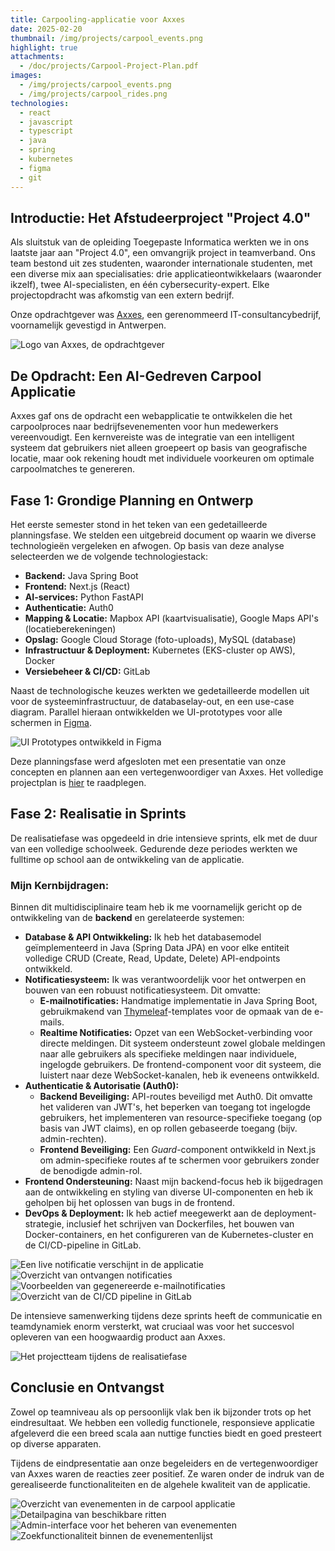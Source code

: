 ```yaml
---
title: Carpooling-applicatie voor Axxes
date: 2025-02-20
thumbnail: /img/projects/carpool_events.png
highlight: true
attachments:
  - /doc/projects/Carpool-Project-Plan.pdf
images:
  - /img/projects/carpool_events.png
  - /img/projects/carpool_rides.png
technologies:
  - react
  - javascript
  - typescript
  - java
  - spring
  - kubernetes
  - figma
  - git
---
```


## Introductie: Het Afstudeerproject "Project 4.0"

Als sluitstuk van de opleiding Toegepaste Informatica werkten we in ons laatste jaar aan "Project 4.0", een omvangrijk project in teamverband. Ons team bestond uit zes studenten, waaronder internationale studenten, met een diverse mix aan specialisaties: drie applicatieontwikkelaars (waaronder ikzelf), twee AI-specialisten, en één cybersecurity-expert. Elke projectopdracht was afkomstig van een extern bedrijf.

Onze opdrachtgever was [Axxes](https://axxes.com/), een gerenommeerd IT-consultancybedrijf, voornamelijk gevestigd in Antwerpen.

![Logo van Axxes, de opdrachtgever](/img/projects/carpool_logo.webp)

## De Opdracht: Een AI-Gedreven Carpool Applicatie

Axxes gaf ons de opdracht een webapplicatie te ontwikkelen die het carpoolproces naar bedrijfsevenementen voor hun medewerkers vereenvoudigt. Een kernvereiste was de integratie van een intelligent systeem dat gebruikers niet alleen groepeert op basis van geografische locatie, maar ook rekening houdt met individuele voorkeuren om optimale carpoolmatches te genereren.

## Fase 1: Grondige Planning en Ontwerp

Het eerste semester stond in het teken van een gedetailleerde planningsfase. We stelden een uitgebreid document op waarin we diverse technologieën vergeleken en afwogen. Op basis van deze analyse selecteerden we de volgende technologiestack:

- **Backend:** Java Spring Boot
- **Frontend:** Next.js (React)
- **AI-services:** Python FastAPI
- **Authenticatie:** Auth0
- **Mapping & Locatie:** Mapbox API (kaartvisualisatie), Google Maps API's (locatieberekeningen)
- **Opslag:** Google Cloud Storage (foto-uploads), MySQL (database)
- **Infrastructuur & Deployment:** Kubernetes (EKS-cluster op AWS), Docker
- **Versiebeheer & CI/CD:** GitLab

Naast de technologische keuzes werkten we gedetailleerde modellen uit voor de systeeminfrastructuur, de databaselay-out, en een use-case diagram. Parallel hieraan ontwikkelden we UI-prototypes voor alle schermen in [Figma](http://figma.com/).

![UI Prototypes ontwikkeld in Figma](/img/projects/carpool_prototypes.png)

Deze planningsfase werd afgesloten met een presentatie van onze concepten en plannen aan een vertegenwoordiger van Axxes. Het volledige projectplan is [hier](/doc/projects/Carpool-Project-Plan.pdf) te raadplegen.

## Fase 2: Realisatie in Sprints

De realisatiefase was opgedeeld in drie intensieve sprints, elk met de duur van een volledige schoolweek. Gedurende deze periodes werkten we fulltime op school aan de ontwikkeling van de applicatie.

### Mijn Kernbijdragen:

Binnen dit multidisciplinaire team heb ik me voornamelijk gericht op de ontwikkeling van de **backend** en gerelateerde systemen:

- **Database & API Ontwikkeling:** Ik heb het databasemodel geïmplementeerd in Java (Spring Data JPA) en voor elke entiteit volledige CRUD (Create, Read, Update, Delete) API-endpoints ontwikkeld.
- **Notificatiesysteem:** Ik was verantwoordelijk voor het ontwerpen en bouwen van een robuust notificatiesysteem. Dit omvatte:
  - **E-mailnotificaties:** Handmatige implementatie in Java Spring Boot, gebruikmakend van [Thymeleaf](https://www.thymeleaf.org/)-templates voor de opmaak van de e-mails.
  - **Realtime Notificaties:** Opzet van een WebSocket-verbinding voor directe meldingen. Dit systeem ondersteunt zowel globale meldingen naar alle gebruikers als specifieke meldingen naar individuele, ingelogde gebruikers. De frontend-component voor dit systeem, die luistert naar deze WebSocket-kanalen, heb ik eveneens ontwikkeld.
- **Authenticatie & Autorisatie (Auth0):**
  - **Backend Beveiliging:** API-routes beveiligd met Auth0. Dit omvatte het valideren van JWT's, het beperken van toegang tot ingelogde gebruikers, het implementeren van resource-specifieke toegang (op basis van JWT claims), en op rollen gebaseerde toegang (bijv. admin-rechten).
  - **Frontend Beveiliging:** Een _Guard_-component ontwikkeld in Next.js om admin-specifieke routes af te schermen voor gebruikers zonder de benodigde admin-rol.
- **Frontend Ondersteuning:** Naast mijn backend-focus heb ik bijgedragen aan de ontwikkeling en styling van diverse UI-componenten en heb ik geholpen bij het oplossen van bugs in de frontend.
- **DevOps & Deployment:** Ik heb actief meegewerkt aan de deployment-strategie, inclusief het schrijven van Dockerfiles, het bouwen van Docker-containers, en het configureren van de Kubernetes-cluster en de CI/CD-pipeline in GitLab.

![Een live notificatie verschijnt in de applicatie](/img/projects/carpool_live_notification.png)
![Overzicht van ontvangen notificaties](/img/projects/carpool_notifications.png)
![Voorbeelden van gegenereerde e-mailnotificaties](/img/projects/carpool_emails.png)
![Overzicht van de CI/CD pipeline in GitLab](/img/projects/carpool_pipeline.png)

De intensieve samenwerking tijdens deze sprints heeft de communicatie en teamdynamiek enorm versterkt, wat cruciaal was voor het succesvol opleveren van een hoogwaardig product aan Axxes.

![Het projectteam tijdens de realisatiefase](/img/projects/carpool_team.jpg)

## Conclusie en Ontvangst

Zowel op teamniveau als op persoonlijk vlak ben ik bijzonder trots op het eindresultaat. We hebben een volledig functionele, responsieve applicatie afgeleverd die een breed scala aan nuttige functies biedt en goed presteert op diverse apparaten.

Tijdens de eindpresentatie aan onze begeleiders en de vertegenwoordiger van Axxes waren de reacties zeer positief. Ze waren onder de indruk van de gerealiseerde functionaliteiten en de algehele kwaliteit van de applicatie.

![Overzicht van evenementen in de carpool applicatie](/img/projects/carpool_events.png)
![Detailpagina van beschikbare ritten](/img/projects/carpool_rides.png)
![Admin-interface voor het beheren van evenementen](/img/projects/carpool_admin_events.png)
![Zoekfunctionaliteit binnen de evenementenlijst](/img/projects/carpool_events_search.png)
